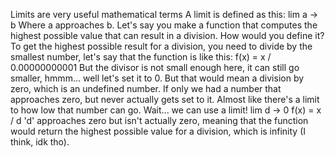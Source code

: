 Limits are very useful mathematical terms
A limit is defined as this: lim a -> b
Where a approaches b.
Let's say you make a function that computes the highest possible value that can result in a division.
How would you define it?
To get the highest possible result for a division, you need to divide by the smallest number, let's say that the function is like this:
f(x) = x / 0.00000000001
But the divisor is not small enough here, it can still go smaller, hmmm... well let's set it to 0.
But that would mean a division by zero, which is an undefined number.
If only we had a number that approaches zero, but never actually gets set to it. Almost like there's a limit to how low that number can go. Wait... we can use a limit!
lim d -> 0
f(x) = x / d
'd' approaches zero but isn't actually zero, meaning that the function would return the highest possible value for a division, which is infinity (I think, idk tho).